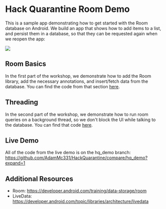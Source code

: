 # Hack Quarantine Room Demo

This is a sample app demonstrating how to get started with the Room database on Android. We build
an app that shows how to add items to a list, and persist them in a database, so that they can be
requested again when we reopen the app:

![](HackQuarantineDemo.gif)

## Room Basics

In the first part of the workshop, we demonstrate how to add the Room library, add the necessary
annotations, and insert/fetch data from the database. You can find the code from that section [here](https://github.com/AdamMc331/HackQuarantine/pull/1/files).

## Threading

In the second part of the workshop, we demonstrate how to run room queries on a background thread,
so we don't block the UI while talking to the database. You can find that code [here](https://github.com/AdamMc331/HackQuarantine/pull/2/files).

## Live Demo

All of the code from the live demo is on the hq_demo branch: https://github.com/AdamMc331/HackQuarantine/compare/hq_demo?expand=1

## Additional Resources

* Room: https://developer.android.com/training/data-storage/room
* LiveData: https://developer.android.com/topic/libraries/architecture/livedata
